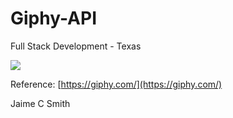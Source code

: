 # Giphy-API

Full Stack Development - Texas

![](https://user-images.githubusercontent.com/63077290/85184011-22df0d00-b25c-11ea-8eec-36e35bc8d748.png)

Reference: [https://giphy.com/](https://giphy.com/)

Jaime C Smith
